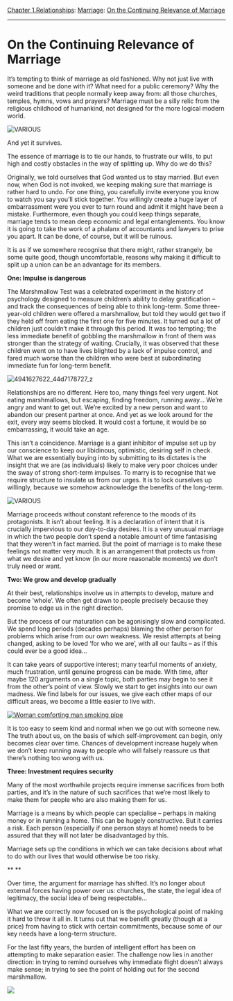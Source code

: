 [Chapter 1.Relationships](https://www.theschooloflife.com/thebookoflife/category/relationships/): [Marriage](https://www.theschooloflife.com/thebookoflife/category/relationships/marriage/): [On the Continuing Relevance of Marriage](https://www.theschooloflife.com/thebookoflife/why-might-one-still-bother-with-marriage/)

* * *

# On the Continuing Relevance of Marriage

It’s tempting to think of marriage as old fashioned. Why not just live with someone and be done with it? What need for a public ceremony? Why the weird traditions that people normally keep away from: all those churches, temples, hymns, vows and prayers? Marriage must be a silly relic from the religious childhood of humankind, not designed for the more logical modern world.

![VARIOUS](https://www.theschooloflife.com/thebookoflife/wp-content/uploads/2014/09/bride.jpg)

And yet it survives.

The essence of marriage is to tie our hands, to frustrate our wills, to put high and costly obstacles in the way of splitting up. Why do we do this?

Originally, we told ourselves that God wanted us to stay married. But even now, when God is not invoked, we keeping making sure that marriage is rather hard to undo. For one thing, you carefully invite everyone you know to watch you say you’ll stick together. You willingly create a huge layer of embarrassment were you ever to turn round and admit it might have been a mistake. Furthermore, even though you could keep things separate, marriage tends to mean deep economic and legal entanglements. You know it is going to take the work of a phalanx of accountants and lawyers to prise you apart. It can be done, of course, but it will be ruinous.

It is as if we somewhere recognise that there might, rather strangely, be some quite good, though uncomfortable, reasons why making it difficult to split up a union can be an advantage for its members.

**One: Impulse is dangerous**

The Marshmallow Test was a celebrated experiment in the history of psychology designed to measure children’s ability to delay gratification – and track the consequences of being able to think long-term. Some three-year-old children were offered a marshmallow, but told they would get two if they held off from eating the first one for five minutes. It turned out a lot of children just couldn’t make it through this period. It was too tempting; the less immediate benefit of gobbling the marshmallow in front of them was stronger than the strategy of waiting. Crucially, it was observed that these children went on to have lives blighted by a lack of impulse control, and fared much worse than the children who were best at subordinating immediate fun for long-term benefit.

![4941627622_44d7178727_z](https://www.theschooloflife.com/thebookoflife/wp-content/uploads/2014/09/4941627622_44d7178727_z.jpg)

Relationships are no different. Here too, many things feel very urgent. Not eating marshmallows, but escaping, finding freedom, running away… We’re angry and want to get out. We’re excited by a new person and want to abandon our present partner at once. And yet as we look around for the exit, every way seems blocked. It would cost a fortune, it would be so embarrassing, it would take an age.

This isn’t a coincidence. Marriage is a giant inhibitor of impulse set up by our conscience to keep our libidinous, optimistic, desiring self in check. What we are essentially buying into by submitting to its dictates is the insight that we are (as individuals) likely to make very poor choices under the sway of strong short-term impulses. To marry is to recognise that we require structure to insulate us from our urges. It is to lock ourselves up willingly, because we somehow acknowledge the benefits of the long-term.

![VARIOUS](https://www.theschooloflife.com/thebookoflife/wp-content/uploads/2014/09/wine.jpg)

Marriage proceeds without constant reference to the moods of its protagonists. It isn’t about feeling. It is a declaration of intent that it is crucially impervious to our day-to-day desires. It is a very unusual marriage in which the two people don’t spend a notable amount of time fantasising that they weren’t in fact married. But the point of marriage is to make these feelings not matter very much. It is an arrangement that protects us from what we desire and yet know (in our more reasonable moments) we don’t truly need or want.

**Two: We grow and develop gradually**

At their best, relationships involve us in attempts to develop, mature and become ‘whole’. We often get drawn to people precisely because they promise to edge us in the right direction.

But the process of our maturation can be agonisingly slow and complicated. We spend long periods (decades perhaps) blaming the other person for problems which arise from our own weakness. We resist attempts at being changed, asking to be loved ‘for who we are’, with all our faults – as if this could ever be a good idea…

It can take years of supportive interest; many tearful moments of anxiety, much frustration, until genuine progress can be made. With time, after maybe 120 arguments on a single topic, both parties may begin to see it from the other’s point of view. Slowly we start to get insights into our own madness. We find labels for our issues, we give each other maps of our difficult areas, we become a little easier to live with.

[![Woman comforting man smoking pipe](https://www.theschooloflife.com/thebookoflife/wp-content/uploads/2014/10/feathers.jpg)](http://www.thebookoflife.org/wp-content/uploads/2014/10/feathers.jpg)

It is too easy to seem kind and normal when we go out with someone new. The truth about us, on the basis of which self-improvement can begin, only becomes clear over time. Chances of development increase hugely when we don’t keep running away to people who will falsely reassure us that there’s nothing too wrong with us.

**Three: Investment requires security**

Many of the most worthwhile projects require immense sacrifices from both parties, and it’s in the nature of such sacrifices that we’re most likely to make them for people who are also making them for us.

Marriage is a means by which people can specialise – perhaps in making money or in running a home. This can be hugely constructive. But it carries a risk. Each person (especially if one person stays at home) needs to be assured that they will not later be disadvantaged by this.

Marriage sets up the conditions in which we can take decisions about what to do with our lives that would otherwise be too risky.

\*\* \*\*

Over time, the argument for marriage has shifted. It’s no longer about external forces having power over us: churches, the state, the legal idea of legitimacy, the social idea of being respectable…

What we are correctly now focused on is the psychological point of making it hard to throw it all in. It turns out that we benefit greatly (though at a price) from having to stick with certain commitments, because some of our key needs have a long-term structure.

For the last fifty years, the burden of intelligent effort has been on attempting to make separation easier. The challenge now lies in another direction: in trying to remind ourselves why immediate flight doesn’t always make sense; in trying to see the point of holding out for the second marshmallow.

[![](https://img.youtube.com/vi/kp4FLeY6F9g/0.jpg)](https://www.youtube.com/embed/kp4FLeY6F9g '')
